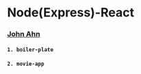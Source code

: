 # Node(Express)-React
### [John Ahn](https://www.youtube.com/channel/UCFyXA9x8lpL3EYWeYhj4C4Q)
#### `1. boiler-plate`
#### `2. movie-app`